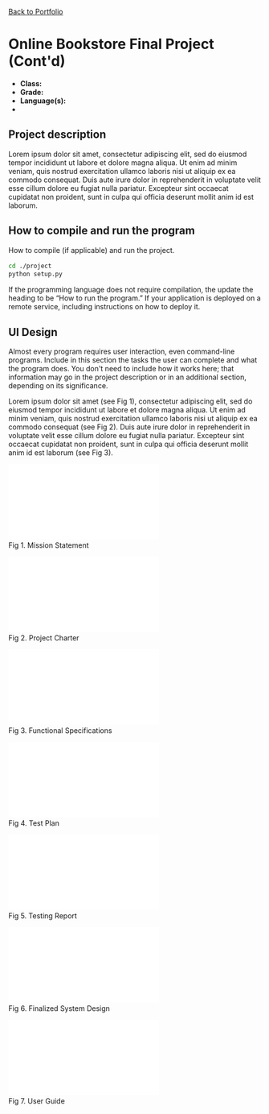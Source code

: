 [Back to Portfolio](./)

Online Bookstore Final Project (Cont'd)
===============

-   **Class:** 
-   **Grade:** 
-   **Language(s):** 
-  
## Project description

Lorem ipsum dolor sit amet, consectetur adipiscing elit, sed do eiusmod tempor incididunt ut labore et dolore magna aliqua. Ut enim ad minim veniam, quis nostrud exercitation ullamco laboris nisi ut aliquip ex ea commodo consequat. Duis aute irure dolor in reprehenderit in voluptate velit esse cillum dolore eu fugiat nulla pariatur. Excepteur sint occaecat cupidatat non proident, sunt in culpa qui officia deserunt mollit anim id est laborum.

## How to compile and run the program

How to compile (if applicable) and run the project.

```bash
cd ./project
python setup.py
```

If the programming language does not require compilation, the update the heading to be “How to run the program.” If your application is deployed on a remote service, including instructions on how to deploy it.

## UI Design

Almost every program requires user interaction, even command-line programs. Include in this section the tasks the user can complete and what the program does. You don't need to include how it works here; that information may go in the project description or in an additional section, depending on its significance.

Lorem ipsum dolor sit amet (see Fig 1), consectetur adipiscing elit, sed do eiusmod tempor incididunt ut labore et dolore magna aliqua. Ut enim ad minim veniam, quis nostrud exercitation ullamco laboris nisi ut aliquip ex ea commodo consequat (see Fig 2). Duis aute irure dolor in reprehenderit in voluptate velit esse cillum dolore eu fugiat nulla pariatur. Excepteur sint occaecat cupidatat non proident, sunt in culpa qui officia deserunt mollit anim id est laborum (see Fig 3).

![screenshot](pdf/Mission_Statement.pdf)  
Fig 1. Mission Statement

![screenshot](pdf/Project_Charter.pdf)  
Fig 2. Project Charter

![screenshot](pdf/Functional_Specifications.pdf)  
Fig 3. Functional Specifications

![screenshot](pdf/Finalized_Test_Plan.pdf)  
Fig 4. Test Plan

![screenshot](pdf/Testing_Report.pdf)  
Fig 5. Testing Report

![screenshot](pdf/Finalized_System_Design.pdf)  
Fig 6. Finalized System Design

![screenshot](pdf/User_Guide.pdf)  
Fig 7. User Guide
